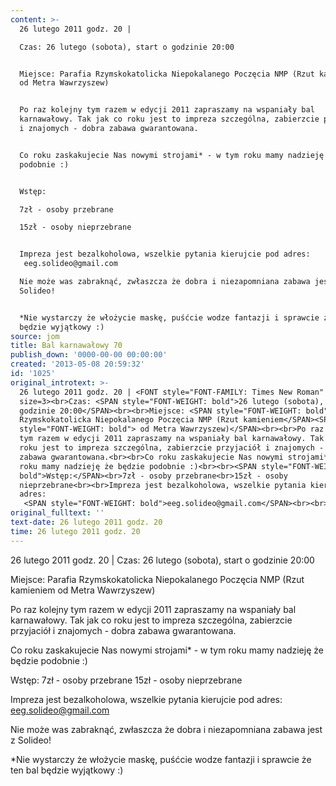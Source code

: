 ```yaml
---
content: >-
  26 lutego 2011 godz. 20 | 

  Czas: 26 lutego (sobota), start o godzinie 20:00


  Miejsce: Parafia Rzymskokatolicka Niepokalanego Poczęcia NMP (Rzut kamieniem
  od Metra Wawrzyszew)


  Po raz kolejny tym razem w edycji 2011 zapraszamy na wspaniały bal
  karnawałowy. Tak jak co roku jest to impreza szczególna, zabierzcie przyjaciół
  i znajomych - dobra zabawa gwarantowana.


  Co roku zaskakujecie Nas nowymi strojami* - w tym roku mamy nadzieję że będzie
  podobnie :)


  Wstęp:

  7zł - osoby przebrane

  15zł - osoby nieprzebrane


  Impreza jest bezalkoholowa, wszelkie pytania kierujcie pod adres:
   eeg.solideo@gmail.com

  Nie może was zabraknąć, zwłaszcza że dobra i niezapomniana zabawa jest z
  Solideo!


  *Nie wystarczy że włożycie maskę, puśćcie wodze fantazji i sprawcie że ten bal
  będzie wyjątkowy :)
source: jom
title: Bal karnawałowy 70
publish_down: '0000-00-00 00:00:00'
created: '2013-05-08 20:59:32'
id: '1025'
original_introtext: >-
  26 lutego 2011 godz. 20 | <FONT style="FONT-FAMILY: Times New Roman"
  size=3><br>Czas: <SPAN style="FONT-WEIGHT: bold">26 lutego (sobota), start o
  godzinie 20:00</SPAN><br><br>Miejsce: <SPAN style="FONT-WEIGHT: bold">Parafia
  Rzymskokatolicka Niepokalanego Poczęcia NMP (Rzut kamieniem</SPAN><SPAN
  style="FONT-WEIGHT: bold"> od Metra Wawrzyszew)</SPAN><br><br>Po raz kolejny
  tym razem w edycji 2011 zapraszamy na wspaniały bal karnawałowy. Tak jak co
  roku jest to impreza szczególna, zabierzcie przyjaciół i znajomych - dobra
  zabawa gwarantowana.<br><br>Co roku zaskakujecie Nas nowymi strojami* - w tym
  roku mamy nadzieję że będzie podobnie :)<br><br><SPAN style="FONT-WEIGHT:
  bold">Wstęp:</SPAN><br>7zł - osoby przebrane<br>15zł - osoby
  nieprzebrane<br><br>Impreza jest bezalkoholowa, wszelkie pytania kierujcie pod
  adres:
   <SPAN style="FONT-WEIGHT: bold">eeg.solideo@gmail.com</SPAN><br><br>Nie może was zabraknąć, zwłaszcza że dobra i niezapomniana zabawa jest z Solideo!<br><br>*Nie wystarczy że włożycie maskę, puśćcie wodze fantazji i sprawcie że ten bal będzie wyjątkowy :)</FONT>
original_fulltext: ''
text-date: 26 lutego 2011 godz. 20
time: 26 lutego 2011 godz. 20
---
```

26 lutego 2011 godz. 20 | 
Czas: 26 lutego (sobota), start o godzinie 20:00

Miejsce: Parafia Rzymskokatolicka Niepokalanego Poczęcia NMP (Rzut kamieniem od Metra Wawrzyszew)

Po raz kolejny tym razem w edycji 2011 zapraszamy na wspaniały bal karnawałowy. Tak jak co roku jest to impreza szczególna, zabierzcie przyjaciół i znajomych - dobra zabawa gwarantowana.

Co roku zaskakujecie Nas nowymi strojami* - w tym roku mamy nadzieję że będzie podobnie :)

Wstęp:
7zł - osoby przebrane
15zł - osoby nieprzebrane

Impreza jest bezalkoholowa, wszelkie pytania kierujcie pod adres:
 eeg.solideo@gmail.com

Nie może was zabraknąć, zwłaszcza że dobra i niezapomniana zabawa jest z Solideo!

*Nie wystarczy że włożycie maskę, puśćcie wodze fantazji i sprawcie że ten bal będzie wyjątkowy :)

<!--{{json:{"created_date":"2013-05-08 20:59:32","publish_down":"0000-00-00 00:00:00","id":"1025"}}}-->